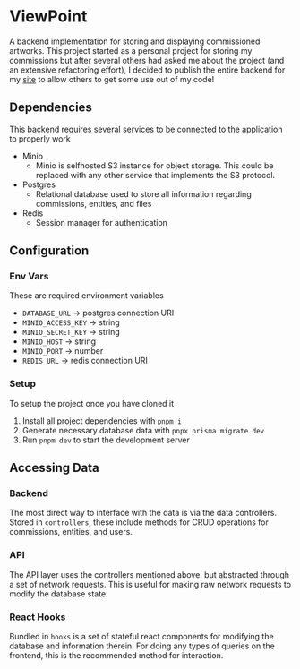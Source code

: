 # ViewPoint
A backend implementation for storing and displaying commissioned artworks. This project started as a personal project for storing my commissions
but after several others had asked me about the project (and an extensive refactoring effort), I decided to publish the entire backend for my [site](https://deers.io)
to allow others to get some use out of my code!

## Dependencies
This backend requires several services to be connected to the application to properly work

- Minio
  - Minio is selfhosted S3 instance for object storage. This could be replaced with any other service that implements the S3 protocol.
- Postgres
  - Relational database used to store all information regarding commissions, entities, and files
- Redis
  - Session manager for authentication

## Configuration
### Env Vars
These are required environment variables
- `DATABASE_URL` -> postgres connection URI
- `MINIO_ACCESS_KEY` -> string
- `MINIO_SECRET_KEY` -> string
- `MINIO_HOST` -> string
- `MINIO_PORT` -> number
- `REDIS_URL` -> redis connection URI

### Setup
To setup the project once you have cloned it
1. Install all project dependencies with `pnpm i`
2. Generate necessary database data with `pnpx prisma migrate dev`
3. Run `pnpm dev` to start the development server

## Accessing Data
### Backend
The most direct way to interface with the data is via the data controllers. Stored in `controllers`, these include methods for CRUD operations for commissions, entities, and users.

### API
The API layer uses the controllers mentioned above, but abstracted through a set of network requests. This is useful for making raw network requests to modify the database state.

### React Hooks
Bundled in `hooks` is a set of stateful react components for modifying the database and information therein. For doing any types of queries on the frontend, this is the recommended
method for interaction.
